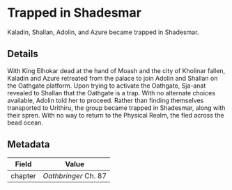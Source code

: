 # Trapped in Shadesmar
Kaladin, Shallan, Adolin, and Azure became trapped in Shadesmar.

## Details
With King Elhokar dead at the hand of Moash and the city of Kholinar fallen, Kaladin and Azure retreated from the palace to join Adolin and Shallan on the Oathgate platform. Upon trying to activate the Oathgate, Sja-anat revealed to Shallan that the Oathgate is a trap. With no alternate choices available, Adolin told her to proceed. Rather than finding themselves transported to Urithiru, the group became trapped in Shadesmar, along with their spren. With no way to return to the Physical Realm, the fled across the bead ocean.

## Metadata
| Field | Value |
| ----- | ----- |
| chapter | *Oathbringer* Ch. 87 |
